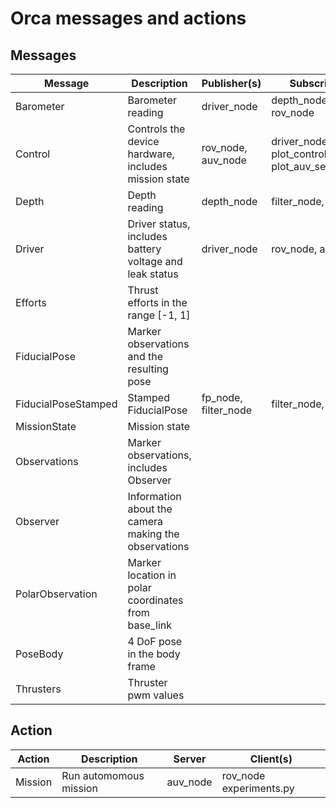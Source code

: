 # Orca messages and actions

## Messages

| Message | Description | Publisher(s) | Subscriber(s) |
|-----|--------|------|-----|
| Barometer | Barometer reading | driver_node | depth_node, rov_node |
| Control | Controls the device hardware, includes mission state | rov_node, auv_node  | driver_node, plot_control.py, plot_auv_segments.py |
| Depth | Depth reading | depth_node | filter_node, auv_node |
| Driver | Driver status, includes battery voltage and leak status | driver_node | rov_node, auv_node |
| Efforts | Thrust efforts in the range [-1, 1] |
| FiducialPose | Marker observations and the resulting pose |
| FiducialPoseStamped | Stamped FiducialPose | fp_node, filter_node | filter_node, auv_node |
| MissionState | Mission state |
| Observations | Marker observations, includes Observer |
| Observer | Information about the camera making the observations |
| PolarObservation | Marker location in polar coordinates from base_link |
| PoseBody | 4 DoF pose in the body frame |
| Thrusters | Thruster pwm values |

## Action

| Action | Description | Server | Client(s) |
|-----|--------|------|-----|
| Mission | Run automomous mission | auv_node | rov_node experiments.py |
